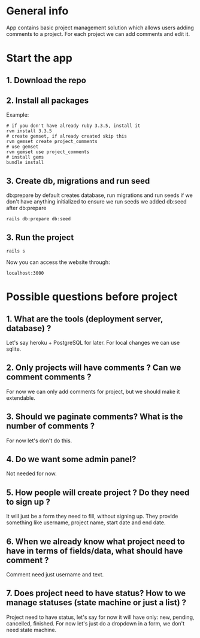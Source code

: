 # General info

App contains basic project management solution which allows users adding comments to a project. For each project we can add comments and edit it.

# Start the app

## 1. Download the repo

## 2. Install all packages
Example:
```
# if you don't have already ruby 3.3.5, install it
rvm install 3.3.5
# create gemset, if already created skip this
rvm gemset create project_comments
# use gemset
rvm gemset use project_comments
# install gems
bundle install
```
## 3. Create db, migrations and run seed
db:prepare by default creates database, run migrations and run seeds if we don't have anything initialized
to ensure we run seeds we added db:seed after db:prepare
```
rails db:prepare db:seed
```

## 3. Run the project

```
rails s
```
Now you can access the website through:
```
localhost:3000
```

# Possible questions before project

## 1. What are the tools (deployment server, database) ?

Let's say heroku + PostgreSQL for later. For local changes we can use sqlite.

## 2. Only projects will have comments ? Can we comment comments ?

For now we can only add comments for project, but we should make it extendable.

## 3. Should we paginate comments? What is the number of comments ?

For now let's don't do this.

## 4. Do we want some admin panel?

Not needed for now.

## 5. How people will create project ? Do they need to sign up ?

It will just be a form they need to fill, without signing up. They provide something like username, project name, start date and end date.

## 6. When we already know what project need to have in terms of fields/data, what should have comment ?

Comment need just username and text.

## 7. Does project need to have status? How to we manage statuses (state machine or just a list) ?

Project need to have status, let's say for now it will have only: new, pending, cancelled, finished. For now let's just do a dropdown in a form, we don't need state machine.



